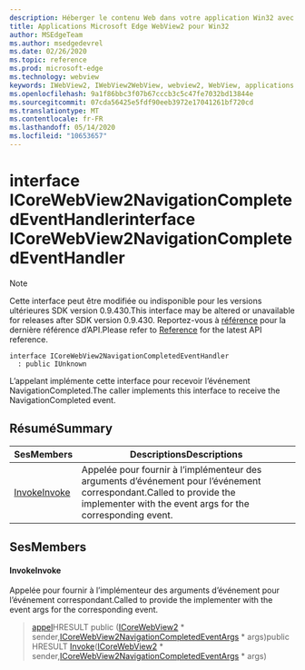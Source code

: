 ```yaml
---
description: Héberger le contenu Web dans votre application Win32 avec le contrôle Microsoft Edge WebView2
title: Applications Microsoft Edge WebView2 pour Win32
author: MSEdgeTeam
ms.author: msedgedevrel
ms.date: 02/26/2020
ms.topic: reference
ms.prod: microsoft-edge
ms.technology: webview
keywords: IWebView2, IWebView2WebView, webview2, WebView, applications Win32, Win32, Edge, ICoreWebView2, ICoreWebView2Host, contrôle de navigateur, html Edge
ms.openlocfilehash: 9a1f86bbc3f07b67cccb3c5c47fe7032bd13844e
ms.sourcegitcommit: 07cda56425e5fdf90eeb3972e17041261bf720cd
ms.translationtype: MT
ms.contentlocale: fr-FR
ms.lasthandoff: 05/14/2020
ms.locfileid: "10653657"
---
```

# <span data-ttu-id="533a1-104">interface ICoreWebView2NavigationCompletedEventHandler</span><span class="sxs-lookup"><span data-stu-id="533a1-104">interface ICoreWebView2NavigationCompletedEventHandler</span></span> 

> [!NOTE]
> <span data-ttu-id="533a1-105">Cette interface peut être modifiée ou indisponible pour les versions ultérieures SDK version 0.9.430.</span><span class="sxs-lookup"><span data-stu-id="533a1-105">This interface may be altered or unavailable for releases after SDK version 0.9.430.</span></span> <span data-ttu-id="533a1-106">Reportez-vous à [référence](../../../webview2-api-reference.md) pour la dernière référence d’API.</span><span class="sxs-lookup"><span data-stu-id="533a1-106">Please refer to [Reference](../../../webview2-api-reference.md) for the latest API reference.</span></span>

```
interface ICoreWebView2NavigationCompletedEventHandler
  : public IUnknown
```

<span data-ttu-id="533a1-107">L’appelant implémente cette interface pour recevoir l’événement NavigationCompleted.</span><span class="sxs-lookup"><span data-stu-id="533a1-107">The caller implements this interface to receive the NavigationCompleted event.</span></span>

## <span data-ttu-id="533a1-108">Résumé</span><span class="sxs-lookup"><span data-stu-id="533a1-108">Summary</span></span>

 <span data-ttu-id="533a1-109">Ses</span><span class="sxs-lookup"><span data-stu-id="533a1-109">Members</span></span>                        | <span data-ttu-id="533a1-110">Descriptions</span><span class="sxs-lookup"><span data-stu-id="533a1-110">Descriptions</span></span>
--------------------------------|---------------------------------------------
[<span data-ttu-id="533a1-111">Invoke</span><span class="sxs-lookup"><span data-stu-id="533a1-111">Invoke</span></span>](#invoke) | <span data-ttu-id="533a1-112">Appelée pour fournir à l’implémenteur des arguments d’événement pour l’événement correspondant.</span><span class="sxs-lookup"><span data-stu-id="533a1-112">Called to provide the implementer with the event args for the corresponding event.</span></span>

## <span data-ttu-id="533a1-113">Ses</span><span class="sxs-lookup"><span data-stu-id="533a1-113">Members</span></span>

#### <span data-ttu-id="533a1-114">Invoke</span><span class="sxs-lookup"><span data-stu-id="533a1-114">Invoke</span></span> 

<span data-ttu-id="533a1-115">Appelée pour fournir à l’implémenteur des arguments d’événement pour l’événement correspondant.</span><span class="sxs-lookup"><span data-stu-id="533a1-115">Called to provide the implementer with the event args for the corresponding event.</span></span>

> <span data-ttu-id="533a1-116">[appel](#invoke)HRESULT public ([ICoreWebView2](ICoreWebView2.md) \* sender,[ICoreWebView2NavigationCompletedEventArgs](ICoreWebView2NavigationCompletedEventArgs.md) \* args)</span><span class="sxs-lookup"><span data-stu-id="533a1-116">public HRESULT [Invoke](#invoke)([ICoreWebView2](ICoreWebView2.md) \* sender,[ICoreWebView2NavigationCompletedEventArgs](ICoreWebView2NavigationCompletedEventArgs.md) \* args)</span></span>

